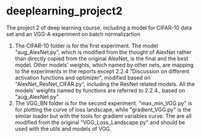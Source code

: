 # deeplearning_project2
The project 2 of deep learning course, including a model for CIFAR-10 data set and an VGG-A experiment on batch normalizartion
1. The CIFAR-10 folder is for the first experiment. The model "aug_AlexNet.py", which is modified from the thought of AlexNet rather than directly copied from the original AlexNet, is the final and the best model. Other models' weights, which named by other nets, are mapping to the experiments in the reports except 2.2.4 "Discussion on different activation functions and optimizer", modified based on "AlexNet_ResNet_CIFAR.py", including the ResNet related models. All the models' weights named by functions are referred to 2.2.4., based on "aug_AlexNet.py".
2. The VGG_BN folder is for the second experiment. "max_min_VGG.py" is for plotting the curve of loss landscape, while "gradient_VGG.py" is the similar loader but with the tools for gradient variables curve. The are all modified from the original "VGG_Loss_Landscape.py" and should be used with the utils and models of VGG.
